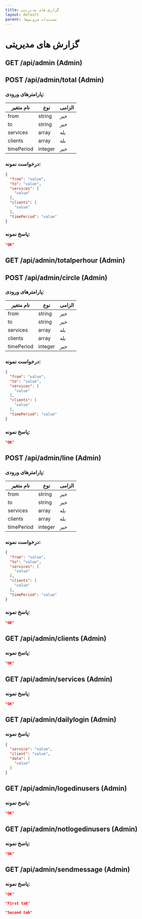 ```yaml
---
title: گزارش های مدیریتی
layout: default
parent: مستندات سرویس‌ها
---
```


# گزارش های مدیریتی

## GET /api/admin (Admin)

## POST /api/admin/total (Admin)

### پارامترهای ورودی:

| نام متغیر | نوع | الزامی |
|-----------|------|--------|
| from | string | خیر |
| to | string | خیر |
| services | array | بله |
| clients | array | بله |
| timePeriod | integer | خیر |

### درخواست نمونه:

```json
{
  "from": "value",
  "to": "value",
  "services": [
    "value"
  ],
  "clients": [
    "value"
  ],
  "timePeriod": "value"
}
```
### پاسخ نمونه:

```json
"OK"
```

## GET /api/admin/totalperhour (Admin)

## POST /api/admin/circle (Admin)

### پارامترهای ورودی:

| نام متغیر | نوع | الزامی |
|-----------|------|--------|
| from | string | خیر |
| to | string | خیر |
| services | array | بله |
| clients | array | بله |
| timePeriod | integer | خیر |

### درخواست نمونه:

```json
{
  "from": "value",
  "to": "value",
  "services": [
    "value"
  ],
  "clients": [
    "value"
  ],
  "timePeriod": "value"
}
```

### پاسخ نمونه:

```json
"OK"
```

## POST /api/admin/line (Admin)

### پارامترهای ورودی:

| نام متغیر | نوع | الزامی |
|-----------|------|--------|
| from | string | خیر |
| to | string | خیر |
| services | array | بله |
| clients | array | بله |
| timePeriod | integer | خیر |

### درخواست نمونه:

```json
{
  "from": "value",
  "to": "value",
  "services": [
    "value"
  ],
  "clients": [
    "value"
  ],
  "timePeriod": "value"
}
```

### پاسخ نمونه:

```json
"OK"
```

## GET /api/admin/clients (Admin)

### پاسخ نمونه:

```json
"OK"
```

## GET /api/admin/services (Admin)

### پاسخ نمونه:

```json
"OK"
```

## GET /api/admin/dailylogin (Admin)

### پاسخ نمونه:

```json
{
  "service": "value",
  "client": "value",
  "data": [
    "value"
  ]
}
```

## GET /api/admin/logedinusers (Admin)

### پاسخ نمونه:

```json
"OK"
```

## GET /api/admin/notlogedinusers (Admin)

### پاسخ نمونه:

```json
"OK"
```

## GET /api/admin/sendmessage (Admin)

### پاسخ نمونه:

```json
"OK"
```

```json First
"First tab"
```
```json Second
"Second tab"
```